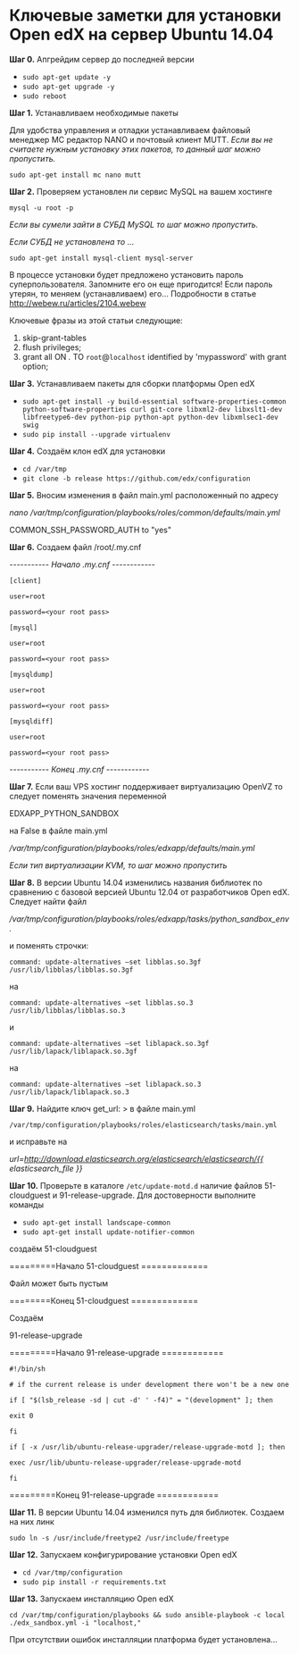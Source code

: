 # **Ключевые заметки для установки Open edX на сервер Ubuntu 14.04**

**Шаг 0.** Апгрейдим сервер до последней версии

* `sudo apt-get update -y`
* `sudo apt-get upgrade -y`
* `sudo reboot`

**Шаг 1.** Устанавливаем необходимые пакеты

Для удобства управления и отладки устанавливаем файловый менеджер MC редактор NANO и почтовый клиент MUTT.
_Если вы не считаете нужным установку этих пакетов, то данный шаг можно пропустить._

`sudo apt-get install mc nano mutt`

**Шаг 2.** Проверяем установлен ли сервис MySQL на вашем хостинге

`mysql -u root -p`

_Если вы сумели зайти в СУБД MySQL то шаг можно пропустить._

_Если СУБД не установлена то_ ...

`sudo apt-get install mysql-client mysql-server`

В процессе установки будет предложено установить пароль суперпользователя. Запомните его он еще пригодится!
Если пароль утерян, то меняем (устанавливаем) его...
Подробности в статье http://webew.ru/articles/2104.webew

Ключевые фразы из этой статьи следующие:

1. skip-grant-tables
2. flush privileges;
3. grant all ON *.* TO `root`@`localhost` identified by 'mypassword' with grant option;

**Шаг 3.** Устанавливаем пакеты для сборки платформы Open edX

* `sudo apt-get install -y build-essential software-properties-common python-software-properties curl git-core libxml2-dev libxslt1-dev libfreetype6-dev python-pip python-apt python-dev libxmlsec1-dev swig`
* `sudo pip install --upgrade virtualenv`

**Шаг 4.** Создаём клон edX для установки
* `cd /var/tmp`
* `git clone -b release https://github.com/edx/configuration`

**Шаг 5.** Вносим изменения в файл main.yml расположенный по адресу
 
_nano /var/tmp/configuration/playbooks/roles/common/defaults/main.yml_

COMMON_SSH_PASSWORD_AUTH to "yes"

**Шаг 6.** Создаем файл /root/.my.cnf

_----------- Начало .my.cnf ------------_

`[client]`

`user=root`

`password=<your root pass>`

`[mysql]`

`user=root`

`password=<your root pass>`

`[mysqldump]`

`user=root`

`password=<your root pass>`

`[mysqldiff]`

`user=root`

`password=<your root pass>`

_----------- Конец .my.cnf ------------_

**Шаг 7.** Если ваш VPS хостинг поддерживает виртуализацию OpenVZ то следует поменять значения переменной 

EDXAPP_PYTHON_SANDBOX 

на False в файле main.yml 

_/var/tmp/configuration/playbooks/roles/edxapp/defaults/main.yml_

_Если тип виртуализации KVM, то шаг можно пропустить_

**Шаг 8.** В версии Ubuntu 14.04 изменились названия библиотек по сравнению с базовой версией Ubuntu 12.04 от разработчиков Open edX. Следует найти файл 

_/var/tmp/configuration/playbooks/roles/edxapp/tasks/python_sandbox_env._

и поменять строчки:

``command: update-alternatives –set libblas.so.3gf /usr/lib/libblas/libblas.so.3gf``

на

`command: update-alternatives –set libblas.so.3 /usr/lib/libblas/libblas.so.3`

и 

`command: update-alternatives –set liblapack.so.3gf /usr/lib/lapack/liblapack.so.3gf`

на

`command: update-alternatives –set liblapack.so.3 /usr/lib/lapack/liblapack.so.3`

**Шаг 9.** Найдите ключ get_url: > в файле main.yml 

`/var/tmp/configuration/playbooks/roles/elasticsearch/tasks/main.yml`

и исправьте на 

_url=http://download.elasticsearch.org/elasticsearch/elasticsearch/{{ elasticsearch_file }}_

**Шаг 10.** Проверьте в каталоге `/etc/update-motd.d` наличие файлов 51-cloudguest и 91-release-upgrade. Для достоверности выполните команды

* `sudo apt-get install landscape-common`
* `sudo apt-get install update-notifier-common`

создаём 51-cloudguest

=========Начало 51-cloudguest =============

Файл может быть пустым

========Конец 51-cloudguest =============

Создаём

91-release-upgrade

=========Начало 91-release-upgrade ============

`#!/bin/sh`

`# if the current release is under development there won't be a new one`

`if [ "$(lsb_release -sd | cut -d' ' -f4)" = "(development" ]; then`

`exit 0`

`fi`

`if [ -x /usr/lib/ubuntu-release-upgrader/release-upgrade-motd ]; then`

`exec /usr/lib/ubuntu-release-upgrader/release-upgrade-motd`

`fi`

=========Конец 91-release-upgrade ============

**Шаг 11.** В версии Ubuntu 14.04 изменился путь для библиотек. Создаем на них линк

`sudo ln -s /usr/include/freetype2 /usr/include/freetype`

**Шаг 12.** Запускаем конфигурирование установки Open edX

* `cd /var/tmp/configuration`
* `sudo pip install -r requirements.txt`

**Шаг 13.** Запускаем инсталляцию Open edX

`cd /var/tmp/configuration/playbooks && sudo ansible-playbook -c local ./edx_sandbox.yml -i "localhost,"`

При отсутствии ошибок инсталляции платформа будет установлена... 
